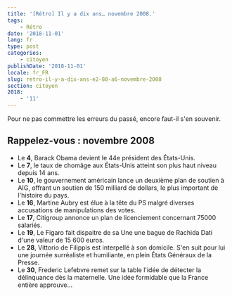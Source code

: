 ```yaml
---
title: '[Rétro] Il y a dix ans… novembre 2008.'
tags:
    - Rétro
date: '2018-11-01'
lang: fr
type: post
categories:
    - citoyen
publishDate: '2018-11-01'
locale: fr_FR
slug: retro-il-y-a-dix-ans-e2-80-a6-novembre-2008
section: citoyen
2018:
    - '11'
---
```


Pour ne pas commettre les erreurs du passé, encore faut-il s'en souvenir.

<!--more-->

## Rappelez-vous : novembre 2008

*   Le **4**, Barack Obama devient le 44e président des États-Unis.
*   Le **7**, le taux de chomâge aux États-Unis atteint son plus haut niveau depuis 14 ans.
*   Le **10**, le gouvernement américain lance un deuxième plan de soutien à AIG, offrant un soutien de 150 milliard de dollars, le plus important de l'histoire du pays.
*   Le **16**, Martine Aubry est élue à la tête du PS malgré diverses accusations de manipulations des votes.
*   Le **17**, Citigroup annonce un plan de licenciement concernant 75000 salariés.
*   Le **19**, Le Figaro fait dispaitre de sa Une une bague de Rachida Dati d'une valeur de 15 600 euros.
*   Le **28**, Vittorio de Filippis est interpellé à son domicile. S'en suit pour lui une journée surréaliste et humiliante, en plein États Généraux de la Presse.
*   Le **30**, Frederic Lefebvre remet sur la table l'idée de détecter la délinquance dès la maternelle. Une idée formidable que la France entière approuve…